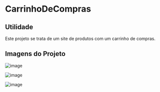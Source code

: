# CarrinhoDeCompras
## Utilidade
Este projeto se trata de um site de produtos com um carrinho de compras.

## Imagens do Projeto

![image](https://user-images.githubusercontent.com/70536827/198803073-8a2ab132-c740-4e0d-b590-391bf81c2b26.png)

![image](https://user-images.githubusercontent.com/70536827/198803386-d0fa3089-fbf1-4057-9b73-fb954e33a22f.png)

![image](https://user-images.githubusercontent.com/70536827/198803535-2c48d11f-cc26-48c3-b048-6d36b977ecd9.png)
